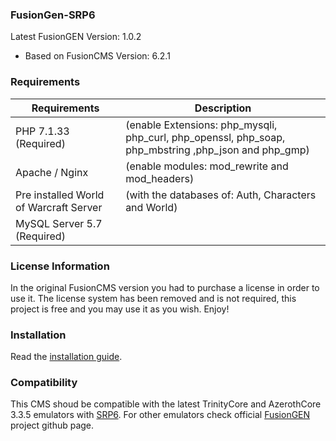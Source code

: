 ### FusionGen-SRP6

Latest FusionGEN Version: 1.0.2 
- Based on FusionCMS Version: 6.2.1

### Requirements

| Requirements | Description |
| --- | --- |
| PHP 7.1.33 (Required) | (enable Extensions: php_mysqli, php_curl, php_openssl, php_soap, php_mbstring ,php_json and php_gmp) |
| Apache / Nginx | (enable modules: mod_rewrite and mod_headers) |
| Pre installed World of Warcraft Server | (with the databases of: Auth, Characters and World) |
| MySQL Server 5.7 (Required) |  |

### License Information

In the original FusionCMS version you had to purchase a license in order to use it. The license system has been removed and is not required, this project is free and you may use it as you wish. Enjoy!

### Installation

Read the [installation guide](INSTALL.md).

### Compatibility
This CMS shoud be compatible with the latest TrinityCore and AzerothCore 3.3.5 emulators with [SRP6](https://en.wikipedia.org/wiki/Secure_Remote_Password_protocol).
For other emulators check official [FusionGEN](https://github.com/FusionGen) project github page.
